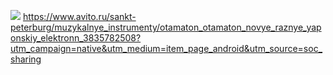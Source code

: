![](https://www.youtube.com/watch?v=Y_ILdh1K0Fk)
https://www.avito.ru/sankt-peterburg/muzykalnye_instrumenty/otamaton_otamaton_novye_raznye_yaponskiy_elektronn_3835782508?utm_campaign=native&utm_medium=item_page_android&utm_source=soc_sharing
